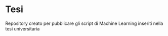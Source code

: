 # Tesi
Repository creato per pubblicare gli script di Machine Learning inseriti nella tesi universitaria

